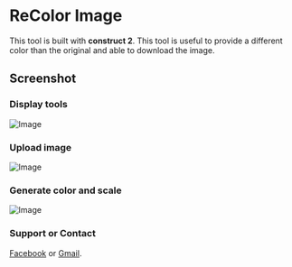 # ReColor Image

This tool is built with **construct 2**.
This tool is useful to provide a different color than the original and able to download the image.


## Screenshot
### Display tools
![Image](https://lh5.googleusercontent.com/NWgKjk1KtNKXVVADuBTV32hu-8I7sntoqLBkbw6eX-0pTIV-4pfX5aS3iPpubpnKEuVocEwRjY6LQrc=w1142-h689)

### Upload image
![Image](https://lh3.googleusercontent.com/Ex09wZMIPqYZ3MS996XZHNTnS6PU-8hfRBkQP3nBsLCgrpUdEA3nYd6EkCe16Hm2lh5WC8F5OzU0YwY=w1440-h791)

### Generate color and scale
![Image](https://lh5.googleusercontent.com/XmrRrMUIVgYkkCDA4wGP06uHZ-Fpk4dK9woELqQ3QKvowr3dgwSIJv7TkEz27a6iS4L48wY_FJp8xHk=w1440-h791)




### Support or Contact

[Facebook](https://www.facebook.com/MarmisDev) or [Gmail](marmisdev@gmail.com).


